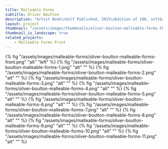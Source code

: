 ```yaml
---
title: Malleable Forms
subtitle: Oliver Boulton
description: "Artist Book\nSelf Published, 2015\nEdition of 100, softback, 28pp. + insert\nIndigo, embossed, letterpress printed insert\npamphlet stitch, 185 × 255mm"
layout: project
thumbnail: "/assets/images/thumbnails/oliver-boulton-malleable-forms-thumbnail.png"
thumbnail_is_landscape: true
related_projects:
    - Malleable Forms Print
---
```


{% fig "/assets/images/malleable-forms/oliver-boulton-malleable-forms-front.png" "alt" "left" %}
{% fig "/assets/images/malleable-forms/oliver-boulton-malleable-forms-1.png" "alt" "" %}
{% fig "/assets/images/malleable-forms/oliver-boulton-malleable-forms-2.png" "alt" "" %}
{% fig "/assets/images/malleable-forms/oliver-boulton-malleable-forms-3.png" "alt" "" %}
{% fig "/assets/images/malleable-forms/oliver-boulton-malleable-forms-4.png" "alt" "" %}
{% fig "/assets/images/malleable-forms/oliver-boulton-malleable-forms-5.png" "alt" "" %}
{% fig "/assets/images/malleable-forms/oliver-boulton-malleable-forms-6.png" "alt" "" %}
{% fig "/assets/images/malleable-forms/oliver-boulton-malleable-forms-7.png" "alt" "" %}
{% fig "/assets/images/malleable-forms/oliver-boulton-malleable-forms-8.png" "alt" "" %}
{% fig "/assets/images/malleable-forms/oliver-boulton-malleable-forms-9.png" "alt" "" %}
{% fig "/assets/images/malleable-forms/oliver-boulton-malleable-forms-10.png" "alt" "" %}
{% fig "/assets/images/malleable-forms/oliver-boulton-malleable-forms-11.png" "alt" "" %}